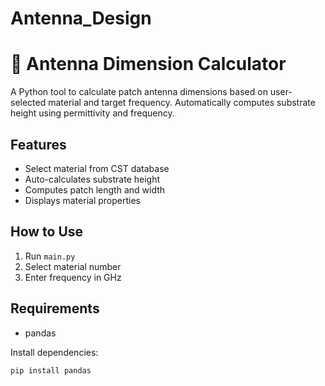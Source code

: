 # Antenna_Design
# 📡 Antenna Dimension Calculator

A Python tool to calculate patch antenna dimensions based on user-selected material and target frequency. Automatically computes substrate height using permittivity and frequency.

## Features
- Select material from CST database
- Auto-calculates substrate height
- Computes patch length and width
- Displays material properties

## How to Use
1. Run `main.py`
2. Select material number
3. Enter frequency in GHz

## Requirements
- pandas

Install dependencies:
```bash
pip install pandas
